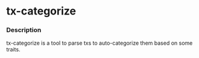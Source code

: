 # tx-categorize

### Description
tx-categorize is a tool to parse txs to auto-categorize them based on some traits.